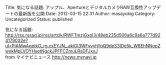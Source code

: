 Title: 気になる話題: アップル、ApertureとデジタルカメラRAW互換性アップデートの最新版を公開
Date: 2012-03-15 22:31
Author: masayukig
Category: Uncategorized
Status: published

気になる話題:
<http://rss.rssad.jp/rss/artclk/RWFTmzjGxpl3/48eb235d506a6c9a6a777d924179032e?ul=PiAMwAgetkO_rg.cxEYJN_.akiOl3WFvvyhYqQ9deS3IDe5k_W8EhNNopZwokMpLVOYHsetNgckJPFFCZmuLRsDFJxxJ>  
from マイナビニュース <http://news.mynavi.jp>
